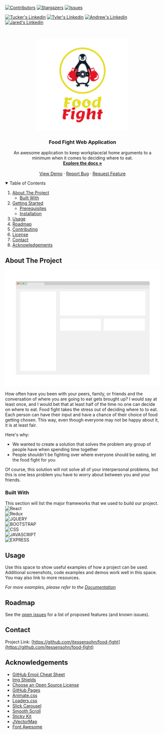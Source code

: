 <!-- PROJECT SHIELDS -->
<!--
*** I'm using markdown "reference style" links for readability.
*** Reference links are enclosed in brackets [ ] instead of parentheses ( ).
*** See the bottom of this document for the declaration of the reference variables
*** for contributors-url, forks-url, etc. This is an optional, concise syntax you may use.
*** https://www.markdownguide.org/basic-syntax/#reference-style-links
-->
[![Contributors][contributors-shield]][contributors-url]
[![Stargazers][stars-shield]][stars-url]
[![Issues][issues-shield]][issues-url]
<!-- [![MIT License][license-shield]][license-url] -->

<!-- ? get everyones linked in links right here -->
[![Tucker's Linkedin][linkedin-shield-tucker]][linkedin-url-tucker]
[![Tyler's Linkedin][linkedin-shield-tyler]][linkedin-url-tyler]
[![Andrew's Linkedin][linkedin-shield-andrew]][linkedin-url-andrew]
[![Jared's Linkedin][linkedin-shield-jared]][linkedin-url-jared]




<!-- PROJECT LOGO -->
<br />
<p align="center">
  <a href="https://github.com/jtessensohn/food-fight">
    <img src="./client/src/images/logov2.png" alt="why" width="300" height="300">
  </a>

  <h3 align="center">Food Fight Web Application</h3>

  <p align="center">
    An awesome application to keep workplace/at home arguments to a minimum when it comes to deciding where to eat.
    <br />
    <a href="https://github.com/jtessensohn/food-fight"><strong>Explore the docs »</strong></a>
    <br />
    <br />
    <a href="https://github.com/jtessensohn/food-fight">View Demo</a>
    ·
    <a href="https://github.com/jtessensohn.food-fight/issues">Report Bug</a>
    ·
    <a href="https://github.com/jtessensohn.food-fight/issues">Request Feature</a>
  </p>
</p>



<!-- TABLE OF CONTENTS -->
<details open="open">
  <summary>Table of Contents</summary>
  <ol>
    <li>
      <a href="#about-the-project">About The Project</a>
      <ul>
        <li><a href="#built-with">Built With</a></li>
      </ul>
    </li>
    <li>
      <a href="#getting-started">Getting Started</a>
      <ul>
        <li><a href="#prerequisites">Prerequisites</a></li>
        <li><a href="#installation">Installation</a></li>
      </ul>
    </li>
    <li><a href="#usage">Usage</a></li>
    <li><a href="#roadmap">Roadmap</a></li>
    <li><a href="#contributing">Contributing</a></li>
    <li><a href="#license">License</a></li>
    <li><a href="#contact">Contact</a></li>
    <li><a href="#acknowledgements">Acknowledgements</a></li>
  </ol>
</details>



<!-- ABOUT THE PROJECT -->
## About The Project

[![Food Fight Screen Shot][product-screenshot]](https://example.com)

How often have you been with your peers, family, or friends and the conversation of where you are going to eat gets brought up?
I would say at least once, and I would bet that at least half of the time no one can decide on where to eat. Food fight takes the stress out of deciding where to to eat. Each person can have their input and have a chance of their choice of food getting chosen. This way, even though everyone may not be happy about it, it is at least fair.

Here's why:
* We wanted to create a solution that solves the problem any group of people have when spending time together
* People shouldn't be fighting over where everyone should be eating, let the food fight for you

Of course, this solution will not solve all of your interpersonal problems, but this is one less problem you have to worry about between you and your friends. 

### Built With

This section will list the major frameworks that we used to build our project.
<br>
<img alt='React' src='https://camo.githubusercontent.com/4e4a3b5c3e9c00501ec866e2f2466c5a6032f838aca5f2cf3b14450e39e8a2f0/68747470733a2f2f696d672e736869656c64732e696f2f62616467652f72656163742532302d2532333230323332612e7376673f267374796c653d666f722d7468652d6261646765266c6f676f3d7265616374266c6f676f436f6c6f723d253233363144414642'>
<br>
<img alt='Redux' src='https://camo.githubusercontent.com/83567b9f41c104e5aaa3f09bc81434dee7178ad6d98272ef011c88002197cf5c/68747470733a2f2f696d672e736869656c64732e696f2f62616467652f72656475782532302d2532333539336438382e7376673f267374796c653d666f722d7468652d6261646765266c6f676f3d7265647578266c6f676f436f6c6f723d7768697465'>
<br>
<img alt='JQUERY' src='https://camo.githubusercontent.com/a99559238f1625ac0b852146cf6f301ceeda29d3b798cb4b997c6099fa01e49c/68747470733a2f2f696d672e736869656c64732e696f2f62616467652f6a71756572792532302d2532333037363941442e7376673f267374796c653d666f722d7468652d6261646765266c6f676f3d6a7175657279266c6f676f436f6c6f723d7768697465'>
<br>
<img alt='BOOTSTRAP' src='https://camo.githubusercontent.com/c567bc8fea35a350406f3ad80e2ec6dd76dea5f756187908f35322bbbc8bc77c/68747470733a2f2f696d672e736869656c64732e696f2f62616467652f626f6f7473747261702532302d2532333536334437432e7376673f267374796c653d666f722d7468652d6261646765266c6f676f3d626f6f747374726170266c6f676f436f6c6f723d7768697465'>
<br>
<img alt='CSS' src='https://camo.githubusercontent.com/5ed492db9c79ad5990eda7dc80923377f0e7096b18a4d1e9b86c8987dc0e5aa5/68747470733a2f2f696d672e736869656c64732e696f2f62616467652f637373332532302d2532333135373242362e7376673f267374796c653d666f722d7468652d6261646765266c6f676f3d63737333266c6f676f436f6c6f723d7768697465'>
<br>
<img alt='JAVASCRIPT' src='https://camo.githubusercontent.com/62d37abe760867620e0baea1066303719d630a82936837ba7bff6b0c754e3c9f/68747470733a2f2f696d672e736869656c64732e696f2f62616467652f6a6176617363726970742532302d2532333332333333302e7376673f267374796c653d666f722d7468652d6261646765266c6f676f3d6a617661736372697074266c6f676f436f6c6f723d253233463744463145'>
<br>
<img alt='EXPRESS' src='https://camo.githubusercontent.com/87d8d88ac087f77c5b56509373a2dd49e5439722d7ad59c3f39a577907053152/68747470733a2f2f696d672e736869656c64732e696f2f62616467652f657870726573732e6a732532302d2532333430346435392e7376673f267374796c653d666f722d7468652d6261646765'>



<!-- GETTING STARTED
## Getting Started

This is an example of how you may give instructions on setting up your project locally.
To get a local copy up and running follow these simple example steps.

### Prerequisites

This is an example of how to list things you need to use the software and how to install them.
* npm
  ```sh
  npm install npm@latest -g
  ```

### Installation

1. Get a free API Key at [https://example.com](https://example.com)
2. Clone the repo
   ```sh
   git clone https://github.com/your_username_/Project-Name.git
   ```
3. Install NPM packages
   ```sh
   npm install
   ```


<!-- USAGE EXAMPLES -->
## Usage

Use this space to show useful examples of how a project can be used. Additional screenshots, code examples and demos work well in this space. You may also link to more resources.

_For more examples, please refer to the [Documentation](https://example.com)_



<!-- ROADMAP -->
## Roadmap

See the [open issues](https://github.com/jtessensohn/food-fight/issues) for a list of proposed features (and known issues).


<!-- CONTACT -->
## Contact

Project Link: [https://github.com/jtessensohn/food-fight](https://github.com/jtessensohn/food-fight)



<!-- ACKNOWLEDGEMENTS -->
## Acknowledgements
* [GitHub Emoji Cheat Sheet](https://www.webpagefx.com/tools/emoji-cheat-sheet)
* [Img Shields](https://shields.io)
* [Choose an Open Source License](https://choosealicense.com)
* [GitHub Pages](https://pages.github.com)
* [Animate.css](https://daneden.github.io/animate.css)
* [Loaders.css](https://connoratherton.com/loaders)
* [Slick Carousel](https://kenwheeler.github.io/slick)
* [Smooth Scroll](https://github.com/cferdinandi/smooth-scroll)
* [Sticky Kit](http://leafo.net/sticky-kit)
* [JVectorMap](http://jvectormap.com)
* [Font Awesome](https://fontawesome.com)





<!-- MARKDOWN LINKS & IMAGES -->
<!-- https://www.markdownguide.org/basic-syntax/#reference-style-links -->
[contributors-shield]: https://img.shields.io/github/contributors/jtessensohn/food-fight.svg?style=for-the-badge
[contributors-url]: https://github.com/jtessensohn/food-fight/graphs/contributors
[stars-shield]: https://img.shields.io/github/stars/jtessensohn/food-fight.svg?style=for-the-badge
[stars-url]: https://github.com/jtessensohn/food-fight/stargazers
[issues-shield]: https://img.shields.io/github/issues/jtessensohn/food-fight.svg?style=for-the-badge
[issues-url]: https://github.com/jtessensohn/food-fight/issues
<!-- [license-shield]: https://img.shields.io/github/license/jtessensohn/food-fight.svg?style=for-the-badge -->
<!-- [license-url]: https://github.com/jtessensohn/food-fight/blob/master/LICENSE.txt -->
[linkedin-shield-tucker]: https://img.shields.io/badge/-Tucker-black.svg?style=for-the-badge&logo=linkedin&colorB=555
[linkedin-url-tucker]: https://linkedin.com/in/tgsher9329

[linkedin-shield-tyler]: https://img.shields.io/badge/-Tyler-black.svg?style=for-the-badge&logo=linkedin&colorB=555
[linkedin-url-tyler]: https://www.linkedin.com/in/tylerhobbs94/

[linkedin-shield-andrew]: https://img.shields.io/badge/-Andrew-black.svg?style=for-the-badge&logo=linkedin&colorB=555
[linkedin-url-andrew]: https://www.linkedin.com/in/andrew-cochran-/

[linkedin-shield-jared]: https://img.shields.io/badge/-Jared-black.svg?style=for-the-badge&logo=linkedin&colorB=555
[linkedin-url-jared]: https://linkedin.com/in/tgsher9329

[product-screenshot]: ./client/src/images/screenshot.png

